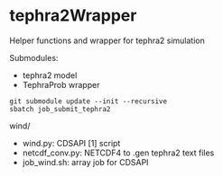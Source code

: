 # tephra2Wrapper
Helper functions and wrapper for tephra2 simulation

Submodules:
- tephra2 model
- TephraProb wrapper

```
git submodule update --init --recursive
sbatch job_submit_tephra2
```

wind/
- wind.py: CDSAPI [1] script
- netcdf_conv.py: NETCDF4 to .gen tephra2 text files
- job_wind.sh: array job for CDSAPI
